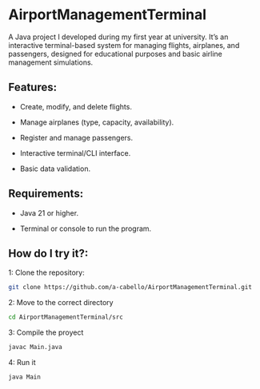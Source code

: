 <h1><strong>AirportManagementTerminal</h1></strong>

A Java project I developed during my first year at university. It’s an interactive terminal-based system for managing flights, airplanes, and passengers, designed for educational purposes and basic airline management simulations.

<h2><b>Features:</h2></b>

- Create, modify, and delete flights.

- Manage airplanes (type, capacity, availability).

- Register and manage passengers.

- Interactive terminal/CLI interface.

- Basic data validation.

<h2><b>Requirements:</h2></b>

- Java 21 or higher.

- Terminal or console to run the program.


<h2><b>How do I try it?:</h2></b>

1: Clone the repository:
```bash
git clone https://github.com/a-cabello/AirportManagementTerminal.git
```
2: Move to the correct directory
```bash
cd AirportManagementTerminal/src
```
3: Compile the proyect
```bash
javac Main.java
```
4: Run it
```bash
java Main
```
